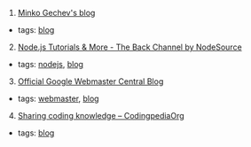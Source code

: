 1. [Minko Gechev's blog](http://blog.mgechev.com/)
  * tags: [blog](tags/blog.md)
2. [Node.js Tutorials & More - The Back Channel by NodeSource](https://nodesource.com/blog)
  * tags: [nodejs](tags/nodejs.md), [blog](tags/blog.md)
3. [
Official Google Webmaster Central Blog
](https://webmasters.googleblog.com/)
  * tags: [webmaster](tags/webmaster.md), [blog](tags/blog.md)
4. [Sharing coding knowledge – CodingpediaOrg](http://www.codingpedia.org/)
  * tags: [blog](tags/blog.md)
